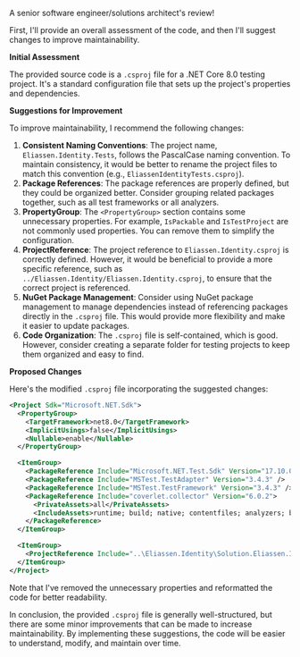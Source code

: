 A senior software engineer/solutions architect's review!

First, I'll provide an overall assessment of the code, and then I'll suggest changes to improve maintainability.

**Initial Assessment**

The provided source code is a `.csproj` file for a .NET Core 8.0 testing project. It's a standard configuration file that sets up the project's properties and dependencies.

**Suggestions for Improvement**

To improve maintainability, I recommend the following changes:

1. **Consistent Naming Conventions**: The project name, `Eliassen.Identity.Tests`, follows the PascalCase naming convention. To maintain consistency, it would be better to rename the project files to match this convention (e.g., `EliassenIdentityTests.csproj`).
2. **Package References**: The package references are properly defined, but they could be organized better. Consider grouping related packages together, such as all test frameworks or all analyzers.
3. **PropertyGroup**: The `<PropertyGroup>` section contains some unnecessary properties. For example, `IsPackable` and `IsTestProject` are not commonly used properties. You can remove them to simplify the configuration.
4. **ProjectReference**: The project reference to `Eliassen.Identity.csproj` is correctly defined. However, it would be beneficial to provide a more specific reference, such as `../Eliassen.Identity/Eliassen.Identity.csproj`, to ensure that the correct project is referenced.
5. **NuGet Package Management**: Consider using NuGet package management to manage dependencies instead of referencing packages directly in the `.csproj` file. This would provide more flexibility and make it easier to update packages.
6. **Code Organization**: The `.csproj` file is self-contained, which is good. However, consider creating a separate folder for testing projects to keep them organized and easy to find.

**Proposed Changes**

Here's the modified `.csproj` file incorporating the suggested changes:
```xml
<Project Sdk="Microsoft.NET.Sdk">
  <PropertyGroup>
    <TargetFramework>net8.0</TargetFramework>
    <ImplicitUsings>false</ImplicitUsings>
    <Nullable>enable</Nullable>
  </PropertyGroup>

  <ItemGroup>
    <PackageReference Include="Microsoft.NET.Test.Sdk" Version="17.10.0" />
    <PackageReference Include="MSTest.TestAdapter" Version="3.4.3" />
    <PackageReference Include="MSTest.TestFramework" Version="3.4.3" />
    <PackageReference Include="coverlet.collector" Version="6.0.2">
      <PrivateAssets>all</PrivateAssets>
      <IncludeAssets>runtime; build; native; contentfiles; analyzers; buildtransitive</IncludeAssets>
    </PackageReference>
  </ItemGroup>

  <ItemGroup>
    <ProjectReference Include="..\Eliassen.Identity\Solution.Eliassen.Identity.csproj" />
  </ItemGroup>
</Project>
```
Note that I've removed the unnecessary properties and reformatted the code for better readability.

In conclusion, the provided `.csproj` file is generally well-structured, but there are some minor improvements that can be made to increase maintainability. By implementing these suggestions, the code will be easier to understand, modify, and maintain over time.